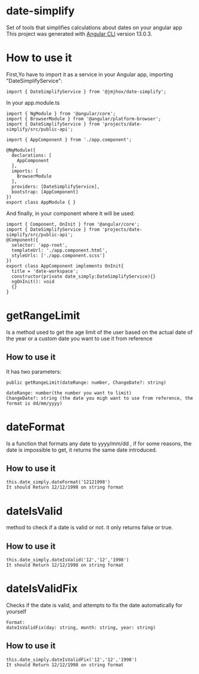 # date-simplify
Set of tools that simplifies calculations about dates on your angular app
This project was generated with [Angular CLI](https://github.com/angular/angular-cli) version 13.0.3.

# How to use it
First,Yo have to import it as a  service in your Angular app, importing "DateSimplifyService":
```
import { DateSimplifyService } from '@jmjhox/date-simplify';
```

In your app.module.ts
```
import { NgModule } from '@angular/core';
import { BrowserModule } from '@angular/platform-browser';
import { DateSimplifyService } from 'projects/date-simplify/src/public-api';

import { AppComponent } from './app.component';

@NgModule({
  declarations: [
    AppComponent
  ],
  imports: [
    BrowserModule
  ],
  providers: [DateSimplifyService],
  bootstrap: [AppComponent]
})
export class AppModule { }
```

And finally, in your component where it will be used:
```
import { Component, OnInit } from '@angular/core';
import { DateSimplifyService } from 'projects/date-simplify/src/public-api';
@Component({
  selector: 'app-root',
  templateUrl: './app.component.html',
  styleUrls: ['./app.component.scss']
})
export class AppComponent implements OnInit{
  title = 'date-workspace';
  constructor(private date_simply:DateSimplifyService){}
  ngOnInit(): void
  {}
}
```
# getRangeLimit
Is a method used to get the age limit of the user based on the actual date of the year or a custom date you want to use it from reference
## How to use it
It has two parameters: 
```
public getRangeLimit(dateRange: number, ChangeDate?: string)

dateRange: number(the number you want to limit)
ChangeDate?: string (the date you migh want to use from reference, the format is dd/mm/yyyy)
```

# dateFormat
Is a function that formats any date to yyyy/mm/dd , if for some reasons, the date is impossible to get, it returns the same date introduced.
## How to use it
```
this.date_simply.dateFormat('12121998')
It should Return 12/12/1998 on string format
```
# dateIsValid
method to check if a date is valid or not. it only returns false or true.
## How to use it
```
this.date_simply.dateIsValid('12','12','1998')
It should Return 12/12/1998 on string format
```

# dateIsValidFix
Checks if the date is valid, and attempts to fix the date automatically for yourself

```
Format:
dateIsValidFix(day: string, month: string, year: string)
```

## How to use it
```
this.date_simply.dateIsValidFix('12','12','1998')
It should Return 12/12/1998 on string format
```
